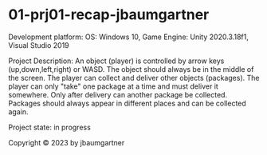 # 01-prj01-recap-jbaumgartner

Development platform:
OS: Windows 10, Game Engine: Unity 2020.3.18f1, Visual Studio 2019

Project Description:
An object (player) is controlled by arrow keys (up,down,left,right) or WASD. The object should always be in the middle of the screen.
The player can collect and deliver other objects (packages). The player can only "take" one package at a time and must deliver it somewhere.
Only after delivery can another package be collected.
Packages should always appear in different places and can be collected again.

Project state:
in progress

Copyright © 2023 by jbaumgartner
